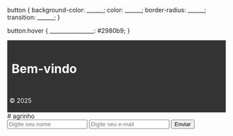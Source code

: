 button {
  background-color: ______;
  color: ______;
  border-radius: ______;
  transition: ______;
}

button:hover {
  ________________: #2980b9;
}<!DOCTYPE html>
<html lang="pt-br">
<head>
  <meta charset="UTF-8">
  <title>Exemplo</title>
  <style>
    .header { background-color: #333; color: white; padding: 10px; }
    .footer { background-color: #333; color: white; padding: 5px; }
  </style>
</head>
<body>

  <div class="header">
    <h1>Bem-vindo</h1>
  </div>

  <div class="footer">
    <p>© 2025</p>
  </div>

</body>
</html># agrinho<form>
  <input type="text" id="name" placeholder="Digite seu nome">
  <input type="email" id="email" placeholder="Digite seu e-mail">
  <input type="submit" value="Enviar">
</form>
